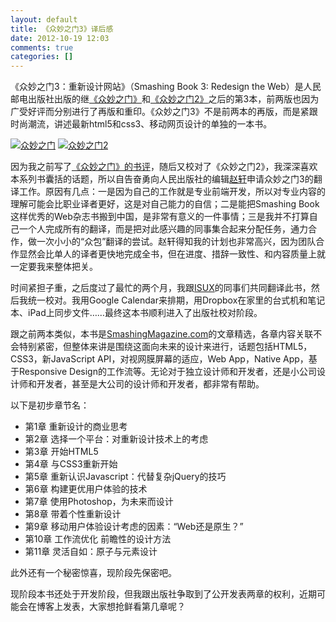 ```yaml
---
layout: default
title: 《众妙之门3》译后感
date: 2012-10-19 12:03
comments: true
categories: []
---
```

《众妙之门3：重新设计网站》（Smashing Book 3: Redesign the Web）是人民邮电出版社出版的继<a href="http://book.douban.com/subject/5351808/">《众妙之门》</a>和<a href="http://book.douban.com/subject/10575920/">《众妙之门2》</a>之后的第3本，前两版也因为广受好评而分别进行了再版和重印。《众妙之门3》不是前两本的再版，而是紧跟时尚潮流，讲述最新html5和css3、移动网页设计的单独的一本书。

<a class="nbg" href="http://img1.douban.com/lpic/s4539433.jpg"><img src="http://img1.douban.com/mpic/s4539433.jpg" alt="众妙之门" /></a> <a class="nbg" href="http://img1.douban.com/lpic/s9071823.jpg"><img src="http://img1.douban.com/mpic/s9071823.jpg" alt="众妙之门2" /></a>



因为我之前写了<a href="http://yuguo.us/weblog/the-smashing-book/">《众妙之门》的书评</a>，随后又校对了《众妙之门2》，我深深喜欢本系列书囊括的话题，所以自告奋勇向人民出版社的编辑<a href="http://weibo.com/u/2216685563">赵轩</a>申请众妙之门3的翻译工作。原因有几点：一是因为自己的工作就是专业前端开发，所以对专业内容的理解可能会比职业译者更好，这是对自己能力的自信；二是能把Smashing Book这样优秀的Web杂志书搬到中国，是非常有意义的一件事情；三是我并不打算自己一个人完成所有的翻译，而是把对此感兴趣的同事集合起来分配任务，通力合作，做一次小小的“众包”翻译的尝试。赵轩得知我的计划也非常高兴，因为团队合作显然会比单人的译者更快地完成全书，但在进度、措辞一致性、和内容质量上就一定要我来整体把关。

时间紧担子重，之后度过了最忙的两个月，我跟<a href="http://isux.tencent.com/blog">ISUX</a>的同事们共同翻译此书，然后我统一校对。我用Google Calendar来排期，用Dropbox在家里的台式机和笔记本、iPad上同步文件……最终这本书顺利进入了出版社校对阶段。

跟之前两本类似，本书是<a href="http://www.smashingmagazine.com/">SmashingMagazine.com</a>的文章精选，各章内容关联不会特别紧密，但整体来讲是围绕这面向未来的设计来进行，话题包括HTML5，CSS3，新JavaScript API，对视网膜屏幕的适应，Web App，Native App，基于Responsive Design的工作流等。无论对于独立设计师和开发者，还是小公司设计师和开发者，甚至是大公司的设计师和开发者，都非常有帮助。

以下是初步章节名：
<ul>
	<li>第1章 重新设计的商业思考</li>
	<li>第2章 选择一个平台：对重新设计技术上的考虑</li>
	<li>第3章 开始HTML5</li>
	<li>第4章 与CSS3重新开始</li>
	<li>第5章 重新认识Javascript：代替复杂jQuery的技巧</li>
	<li>第6章 构建更优用户体验的技术</li>
	<li>第7章 使用Photoshop，为未来而设计</li>
	<li>第8章 带着个性重新设计</li>
	<li>第9章 移动用户体验设计考虑的因素：“Web还是原生？”</li>
	<li>第10章 工作流优化 前瞻性的设计方法</li>
	<li>第11章 灵活自如：原子与元素设计</li>
</ul>
此外还有一个秘密惊喜，现阶段先保密吧。

现阶段本书还处于开发阶段，但我跟出版社争取到了公开发表两章的权利，近期可能会在博客上发表，大家想抢鲜看第几章呢？
